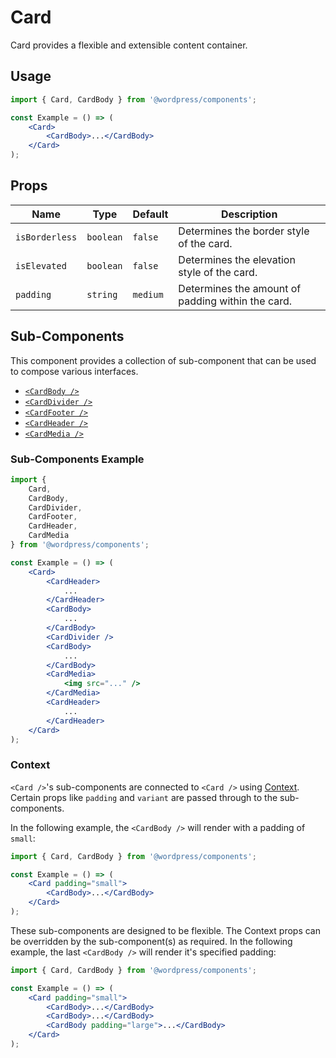 # Card

Card provides a flexible and extensible content container.

## Usage

```jsx
import { Card, CardBody } from '@wordpress/components';

const Example = () => (
	<Card>
		<CardBody>...</CardBody>
	</Card>
);
```

## Props

Name | Type | Default | Description
--- | --- | --- | ---
`isBorderless` | `boolean` | `false` | Determines the border style of the card.
`isElevated` | `boolean` | `false` | Determines the elevation style of the card.
`padding` | `string` | `medium` | Determines the amount of padding within the card.

## Sub-Components

This component provides a collection of sub-component that can be used to compose various interfaces.

-   [`<CardBody />`](./docs/body.md)
-   [`<CardDivider />`](./docs/divider.md)
-   [`<CardFooter />`](./docs/footer.md)
-   [`<CardHeader />`](./docs/header.md)
-   [`<CardMedia />`](./docs/media.md)

### Sub-Components Example

```jsx
import {
	Card,
	CardBody,
	CardDivider,
	CardFooter,
	CardHeader,
	CardMedia
} from '@wordpress/components';

const Example = () => (
	<Card>
		<CardHeader>
			...
		</CardHeader>
		<CardBody>
			...
		</CardBody>
		<CardDivider />
		<CardBody>
			...
		</CardBody>
		<CardMedia>
			<img src="..." />
		</CardMedia>
		<CardHeader>
			...
		</CardHeader>
	</Card>
);
```

### Context

`<Card />`'s sub-components are connected to `<Card />` using [Context](https://reactjs.org/docs/context.html). Certain props like `padding` and `variant` are passed through to the sub-components.

In the following example, the `<CardBody />` will render with a padding of `small`:

```jsx
import { Card, CardBody } from '@wordpress/components';

const Example = () => (
	<Card padding="small">
		<CardBody>...</CardBody>
	</Card>
);
```

These sub-components are designed to be flexible. The Context props can be overridden by the sub-component(s) as required. In the following example, the last `<CardBody />` will render it's specified padding:

```jsx
import { Card, CardBody } from '@wordpress/components';

const Example = () => (
	<Card padding="small">
		<CardBody>...</CardBody>
		<CardBody>...</CardBody>
		<CardBody padding="large">...</CardBody>
	</Card>
);
```
